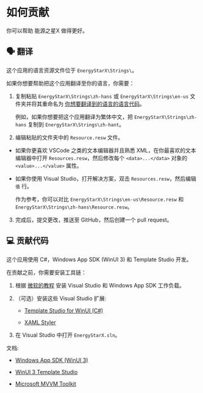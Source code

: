 # 如何贡献

你可以帮助 能源之星X 做得更好。


## 🗣️ 翻译

这个应用的语言资源文件位于  `EnergyStarX\Strings\`。

如果你想要帮助把这个应用翻译至你的语言，你需要：

1. 复制粘贴 `EnergyStarX\Strings\zh-hans` 或 `EnergyStarX\Strings\en-us` 文件夹并将其重命名为 [你想要翻译到的语言的语言代码](https://learn.microsoft.com/windows/apps/publish/publish-your-app/supported-languages?pivots=store-installer-msix)。

   例如，如果你想要把这个应用翻译为繁体中文，把 `EnergyStarX\Strings\zh-hans` 复制到 `EnergyStarX\Strings\zh-hant`。

2. 编辑粘贴的文件夹中的 `Resource.resw` 文件。

-  如果你更喜欢 VSCode 之类的文本编辑器并且熟悉 XML，在你最喜欢的文本编辑器中打开 `Resources.resw`，然后修改每个 `<data>...</data>` 对象的 `<value>...</value>` 属性。

-  如果你使用 Visual Studio，打开解决方案，双击 `Resources.resw`，然后编辑 `值` 行。

   作为参考，你可以对比 `EnergyStarX\Strings\en-us\Resource.resw` 和 `EnergyStarX\Strings\zh-hans\Resource.resw`。

3. 完成后，提交更改，推送至 GitHub，然后创建一个 pull request。


## 💻 贡献代码

这个应用使用 C#，Windows App SDK (WinUI 3) 和 Template Studio 开发。

在贡献之前，你需要安装工具链：

1. 根据 [微软的教程](https://learn.microsoft.com/windows/apps/windows-app-sdk/set-up-your-development-environment) 安装 Visual Studio 和 Windows App SDK 工作负载。

2. （可选）安装这些 Visual Studio 扩展:

   - [Template Studio for WinUI (C#)](https://marketplace.visualstudio.com/items?itemName=TemplateStudio.TemplateStudioForWinUICs)

   - [XAML Styler](https://marketplace.visualstudio.com/items?itemName=TeamXavalon.XAMLStyler)

3. 在 Visual Studio 中打开 `EnergyStarX.sln`。

文档:

-  [Windows App SDK (WinUI 3)](https://learn.microsoft.com/windows/apps/winui/winui3/)

-  [WinUI 3 Template Studio](https://learn.microsoft.com/windows/apps/winui/winui3/winui-project-templates-in-visual-studio)

-  [Microsoft MVVM Toolkit](https://learn.microsoft.com/en-us/windows/communitytoolkit/mvvm/introduction)